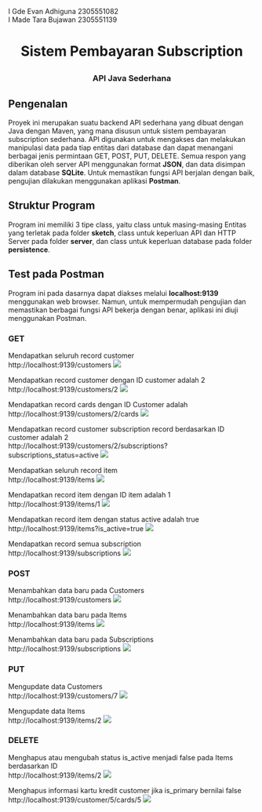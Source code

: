 I Gde Evan Adhiguna  2305551082 <br>
I Made Tara Bujawan  2305551139 <br>

# <p align="center">**Sistem Pembayaran Subscription**<p>
### <p align="center">API Java Sederhana</p>

## Pengenalan
Proyek ini merupakan suatu backend API sederhana yang dibuat dengan Java dengan Maven, yang mana disusun untuk sistem pembayaran subscription sederhana. API digunakan untuk mengakses dan melakukan manipulasi data pada tiap entitas dari database dan dapat menangani berbagai jenis permintaan GET, POST, PUT, DELETE. Semua respon yang diberikan oleh server API menggunakan format **JSON**, dan data disimpan dalam database **SQLite**. Untuk memastikan fungsi API berjalan dengan baik, pengujian dilakukan menggunakan aplikasi **Postman**.

## Struktur Program
Program ini memiliki 3 tipe class, yaitu class untuk masing-masing Entitas yang terletak pada folder **sketch**, class untuk keperluan API dan HTTP Server pada folder **server**, dan class untuk keperluan database pada folder **persistence**.

## Test pada Postman
Program ini pada dasarnya dapat diakses melalui **localhost:9139** menggunakan web browser. Namun, untuk mempermudah pengujian dan memastikan berbagai fungsi API bekerja dengan benar, aplikasi ini diuji menggunakan Postman. 

### GET
Mendapatkan seluruh record customer </br>
http://localhost:9139/customers
<img src = "Image/getCustomer.jpeg">

Mendapatkan record customer dengan ID customer adalah 2 </br>
http://localhost:9139/customers/2
<img src = "Image/getCustomerId.jpeg">

Mendapatkan record cards dengan ID Customer adalah </br>
http://localhost:9139/customers/2/cards
<img src = "Image/getCustomersIdCards.jpeg">

Mendapatkan record customer subscription record berdasarkan ID customer adalah 2 </br>
http://localhost:9139/customers/2/subscriptions?subscriptions_status=active
<img src = "Image/GETCustomerIdSubs.jpeg">

Mendapatkan seluruh record item </br>
http://localhost:9139/items
<img src = "Image/GETitems.jpeg">

Mendapatkan record item dengan ID item adalah 1 </br>
http://localhost:9139/items/1
<img src = "Image/GETitems_id.jpeg">

Mendapatkan record item dengan status active adalah true </br>
http://localhost:9139/items?is_active=true
<img src = "Image/GETitemsis_active=true.jpeg">

Mendapatkan record semua subscription </br>
http://localhost:9139/subscriptions
<img src = "Image/GETsubscriptions.jpeg">


### POST
Menambahkan data baru pada Customers </br>
http://localhost:9139/customers
<img src = "Image/POSTcustomers.jpeg">

Menambahkan data baru pada Items </br>
http://localhost:9139/items
<img src = "Image/POST items.jpeg">

Menambahkan data baru pada Subscriptions </br>
http://localhost:9139/subscriptions
<img src = "Image/postSubscription.jpeg">
<br/>



### PUT
Mengupdate data Customers </br>
http://localhost:9139/customers/7
<img src = "Image/putCustomerId.jpeg">

Mengupdate data Items </br>
http://localhost:9139/items/2
<img src = "Image/PUT items_id.jpeg">

### DELETE
Menghapus atau mengubah status is_active menjadi false pada Items berdasarkan ID </br>
http://localhost:9139/items/2
<img src = "Image/deleteItemsId.jpeg">

Menghapus informasi kartu kredit customer jika is_primary bernilai false </br>
http://localhost:9139/customer/5/cards/5
<img src = "Image/deleteCustomerCard.jpeg">
